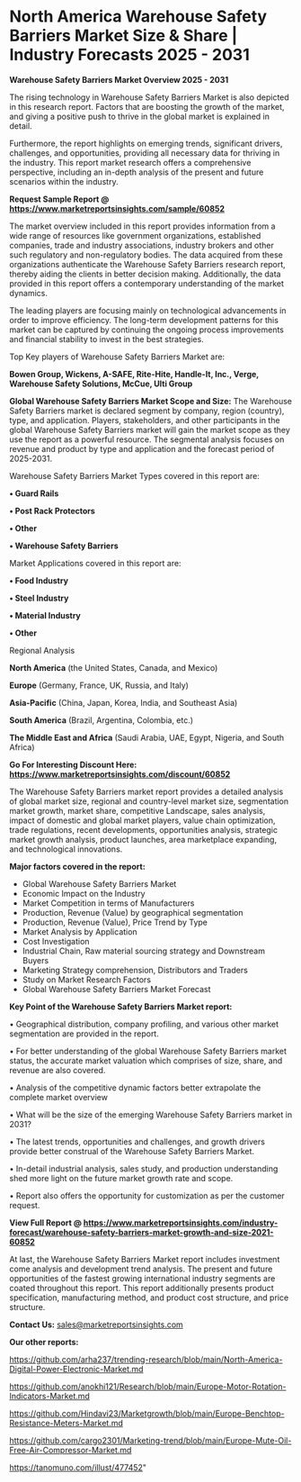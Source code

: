 # North America Warehouse Safety Barriers Market Size & Share | Industry Forecasts 2025 - 2031

<Strong> Warehouse Safety Barriers Market Overview 2025 - 2031</strong>

The rising technology in Warehouse Safety Barriers Market is also depicted in this research report. Factors that are boosting the growth of the market, and giving a positive push to thrive in the global market is explained in detail.

Furthermore, the report highlights on emerging trends, significant drivers, challenges, and opportunities, providing all necessary data for thriving in the industry. This report market research offers a comprehensive perspective, including an in-depth analysis of the present and future scenarios within the industry.

<strong>Request Sample Report @ <a href=https://www.marketreportsinsights.com/sample/60852>https://www.marketreportsinsights.com/sample/60852</a></strong>

The market overview included in this report provides information from a wide range of resources like government organizations, established companies, trade and industry associations, industry brokers and other such regulatory and non-regulatory bodies. The data acquired from these organizations authenticate the Warehouse Safety Barriers research report, thereby aiding the clients in better decision making. Additionally, the data provided in this report offers a contemporary understanding of the market dynamics.

The leading players are focusing mainly on technological advancements in order to improve efficiency. The long-term development patterns for this market can be captured by continuing the ongoing process improvements and financial stability to invest in the best strategies.

Top Key players of Warehouse Safety Barriers Market are:

<strong>Bowen Group, Wickens, A-SAFE, Rite-Hite, Handle-It, Inc., Verge, Warehouse Safety Solutions, McCue, Ulti Group</strong>

<strong><b>Global Warehouse Safety Barriers Market Scope and Size:</b></strong>
The Warehouse Safety Barriers market is declared segment by company, region (country), type, and application. Players, stakeholders, and other participants in the global Warehouse Safety Barriers market will gain the market scope as they use the report as a powerful resource. The segmental analysis focuses on revenue and product by type and application and the forecast period of 2025-2031.

Warehouse Safety Barriers Market Types covered in this report are:

<strong>• Guard Rails

• Post Rack Protectors

• Other

• Warehouse Safety Barriers</strong>

Market Applications covered in this report are:

<strong>• Food Industry

• Steel Industry

• Material Industry

• Other</strong> 

Regional Analysis

<strong>North America</strong> (the United States, Canada, and Mexico)

<strong>Europe</strong> (Germany, France, UK, Russia, and Italy)

<strong>Asia-Pacific</strong> (China, Japan, Korea, India, and Southeast Asia)

<strong>South America</strong> (Brazil, Argentina, Colombia, etc.)

<strong>The Middle East and Africa</strong> (Saudi Arabia, UAE, Egypt, Nigeria, and South Africa)

<strong>Go For Interesting Discount Here: <a href=https://www.marketreportsinsights.com/discount/60852>https://www.marketreportsinsights.com/discount/60852</a></strong>

The Warehouse Safety Barriers market report provides a detailed analysis of global market size, regional and country-level market size, segmentation market growth, market share, competitive Landscape, sales analysis, impact of domestic and global market players, value chain optimization, trade regulations, recent developments, opportunities analysis, strategic market growth analysis, product launches, area marketplace expanding, and technological innovations.

<strong><b>Major factors covered in the report:</b></strong>
<ul>
  <li>Global Warehouse Safety Barriers Market </li>
  <li>Economic Impact on the Industry</li>
  <li>Market Competition in terms of Manufacturers</li>
  <li>Production, Revenue (Value) by geographical segmentation</li>
  <li>Production, Revenue (Value), Price Trend by Type</li>
  <li>Market Analysis by Application</li>
  <li>Cost Investigation</li>
  <li>Industrial Chain, Raw material sourcing strategy and Downstream Buyers</li>
  <li>Marketing Strategy comprehension, Distributors and Traders</li>
  <li>Study on Market Research Factors</li>
  <li>Global Warehouse Safety Barriers Market Forecast</li>
</ul>

<strong><b>Key Point of the Warehouse Safety Barriers Market report:</b></strong>

• Geographical distribution, company profiling, and various other market segmentation are provided in the report.

• For better understanding of the global Warehouse Safety Barriers market status, the accurate market valuation which comprises of size, share, and revenue are also covered.

• Analysis of the competitive dynamic factors better extrapolate the complete market overview

• What will be the size of the emerging Warehouse Safety Barriers market in 2031?

• The latest trends, opportunities and challenges, and growth drivers provide better construal of the Warehouse Safety Barriers Market.

• In-detail industrial analysis, sales study, and production understanding shed more light on the future market growth rate and scope.

• Report also offers the opportunity for customization as per the customer request.

<strong><b>View Full Report @ <a href=https://www.marketreportsinsights.com/industry-forecast/warehouse-safety-barriers-market-growth-and-size-2021-60852>https://www.marketreportsinsights.com/industry-forecast/warehouse-safety-barriers-market-growth-and-size-2021-60852</a></b></strong>


At last, the Warehouse Safety Barriers Market report includes investment come analysis and development trend analysis. The present and future opportunities of the fastest growing international industry segments are coated throughout this report. This report additionally presents product specification, manufacturing method, and product cost structure, and price structure.

<strong>Contact Us:</strong>
sales@marketreportsinsights.com

<strong>Our other reports:</strong>

<a href=https://github.com/arha237/trending-research/blob/main/North-America-Digital-Power-Electronic-Market.md>https://github.com/arha237/trending-research/blob/main/North-America-Digital-Power-Electronic-Market.md</a>

<a href=https://github.com/anokhi121/Research/blob/main/Europe-Motor-Rotation-Indicators-Market.md>https://github.com/anokhi121/Research/blob/main/Europe-Motor-Rotation-Indicators-Market.md</a>

<a href=https://github.com/Hindavi23/Marketgrowth/blob/main/Europe-Benchtop-Resistance-Meters-Market.md>https://github.com/Hindavi23/Marketgrowth/blob/main/Europe-Benchtop-Resistance-Meters-Market.md</a>

<a href=https://github.com/cargo2301/Marketing-trend/blob/main/Europe-Mute-Oil-Free-Air-Compressor-Market.md>https://github.com/cargo2301/Marketing-trend/blob/main/Europe-Mute-Oil-Free-Air-Compressor-Market.md</a>

<a href=https://tanomuno.com/illust/477452>https://tanomuno.com/illust/477452</a>"
